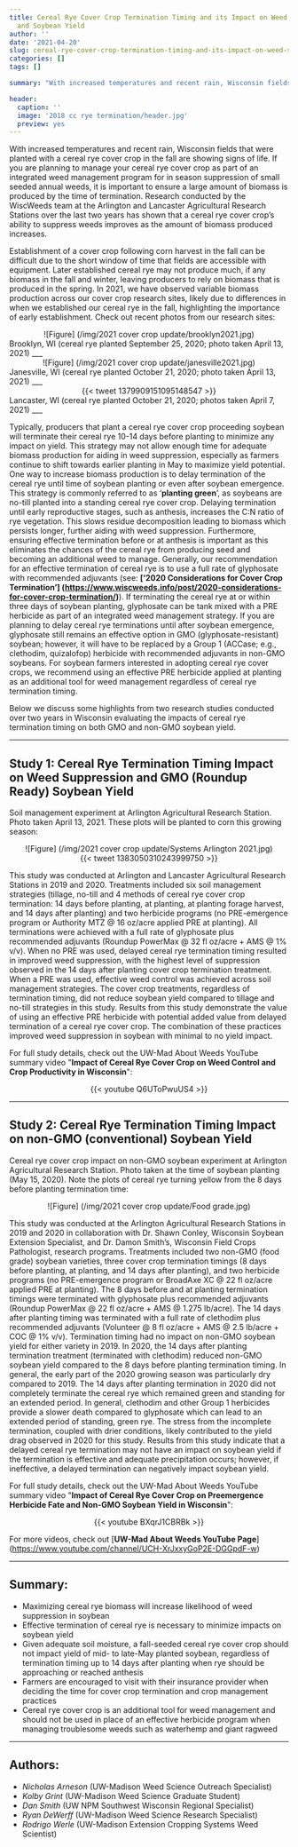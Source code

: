 ```yaml
---
title: Cereal Rye Cover Crop Termination Timing and its Impact on Weed Suppression
  and Soybean Yield
author: ''
date: '2021-04-20'
slug: cereal-rye-cover-crop-termination-timing-and-its-impact-on-weed-suppression-and-soybean-yield
categories: []
tags: []

summary: "With increased temperatures and recent rain, Wisconsin fields that were planted with a cereal rye cover crop in the fall are showing signs of life. Herein we provide some research-based information on cereal rye cover crop termination timing and its Impact on weed suppression and soybean yield."

header:
  caption: ''
  image: '2018 cc rye termination/header.jpg'
  preview: yes
---
```


With increased temperatures and recent rain, Wisconsin fields that were planted with a cereal rye cover crop in the fall are showing signs of life. If you are planning to manage your cereal rye cover crop as part of an integrated weed management program for in season suppression of small seeded annual weeds, it is important to ensure a large amount of biomass is produced by the time of termination. Research conducted by the WiscWeeds team at the Arlington and Lancaster Agricultural Research Stations over the last two years has shown that a cereal rye cover crop’s ability to suppress weeds improves as the amount of biomass produced increases. 

Establishment of a cover crop following corn harvest in the fall can be difficult due to the short window of time that fields are accessible with equipment. Later established cereal rye may not produce much, if any biomass in the fall and winter, leaving producers to rely on biomass that is produced in the spring. In 2021, we have observed variable biomass production across our cover crop research sites, likely due to differences in when we established our cereal rye in the fall, highlighting the importance of early establishment. Check out recent photos from our research sites: 

<center>![Figure] (/img/2021 cover crop update/brooklyn2021.jpg)</center>
Brooklyn, WI (cereal rye planted September 25, 2020; photo taken April 13, 2021) 
___
<center>![Figure] (/img/2021 cover crop update/janesville2021.jpg)</center>
Janesville, WI (cereal rye planted October 21, 2020; photo taken April 13, 2021)
___
<center>{{< tweet 1379909151095148547 >}}</center>  
Lancaster, WI (cereal rye planted October 21, 2020; photos taken April 7, 2021)  
___

Typically, producers that plant a cereal rye cover crop proceeding soybean will terminate their cereal rye 10-14 days before planting to minimize any impact on yield. This strategy may not allow enough time for adequate biomass production for aiding in weed suppression, especially as farmers continue to shift towards earlier planting in May to maximize yield potential. One way to increase biomass production is to delay termination of the cereal rye until time of soybean planting or even after soybean emergence. This strategy is commonly referred to as ‘**planting green**’, as soybeans are no-till planted into a standing cereal rye cover crop. Delaying termination until early reproductive stages, such as anthesis, increases the C:N ratio of rye vegetation. This slows residue decomposition leading to biomass which persists longer, further aiding with weed suppression. Furthermore, ensuring effective termination before or at anthesis is important as this eliminates the chances of the cereal rye from producing seed and becoming an additional weed to manage. Generally, our recommendation for an effective termination of cereal rye is to use a full rate of glyphosate with recommended adjuvants (see: **[‘2020 Considerations for Cover Crop Termination’] (https://www.wiscweeds.info/post/2020-considerations-for-cover-crop-termination/)**). If terminating the cereal rye at or within three days of soybean planting, glyphosate can be tank mixed with a PRE herbicide as part of an integrated weed management strategy. If you are planning to delay cereal rye terminations until after soybean emergence, glyphosate still remains an effective option in GMO (glyphosate-resistant) soybean; however, it will have to be replaced by a Group 1 (ACCase; e.g., clethodim, quizalofop) herbicide with recommended adjuvants in non-GMO soybeans. For soybean farmers interested in adopting cereal rye cover crops, we recommend using an effective PRE herbicide applied at planting as an additional tool for weed management regardless of cereal rye termination timing. 

Below we discuss some highlights from two research studies conducted over two years in Wisconsin evaluating the impacts of cereal rye termination timing on both GMO and non-GMO soybean yield. 

____ 

## **Study 1: Cereal Rye Termination Timing Impact on Weed Suppression and GMO (Roundup Ready) Soybean Yield**

Soil management experiment at Arlington Agricultural Research Station. Photo taken April 13, 2021. These plots will be planted to corn this growing season:
<center>![Figure] (/img/2021 cover crop update/Systems Arlington 2021.jpg)</center>
<center>{{< tweet 1383050310243999750 >}}</center> 

This study was conducted at Arlington and Lancaster Agricultural Research Stations in 2019 and 2020. Treatments included six soil management strategies (tillage, no-till and 4 methods of cereal rye cover crop termination: 14 days before planting, at planting, at planting forage harvest, and 14 days after planting) and two herbicide programs (no PRE-emergence program or Authority MTZ @ 16 oz/acre applied PRE at planting). All terminations were achieved with a full rate of glyphosate plus recommended adjuvants (Roundup PowerMax @ 32 fl oz/acre + AMS @ 1% v/v). When no PRE was used, delayed cereal rye termination timing resulted in improved weed suppression, with the highest level of suppression observed in the 14 days after planting cover crop termination treatment. When a PRE was used, effective weed control was achieved across soil management strategies. The cover crop treatments, regardless of termination timing, did not reduce soybean yield compared to tillage and no-till strategies in this study. Results from this study demonstrate the value of using an effective PRE herbicide with potential added value from delayed termination of a cereal rye cover crop. The combination of these practices improved weed suppression in soybean with minimal to no yield impact.

For full study details, check out the UW-Mad About Weeds YouTube summary video "**Impact of 
Cereal Rye Cover Crop on Weed Control and Crop Productivity in Wisconsin**": 
<center>{{< youtube Q6UToPwuUS4 >}}</center>

______
## **Study 2: Cereal Rye Termination Timing Impact on non-GMO (conventional) Soybean Yield** 

Cereal rye cover crop impact on non-GMO soybean experiment at Arlington Agricultural Research Station. Photo taken at the time of soybean planting (May 15, 2020). Note the plots of cereal rye turning yellow from the 8 days before planting termination time: 
<center>![Figure] (/img/2021 cover crop update/Food grade.jpg)</center>

This study was conducted at the Arlington Agricultural Research Stations in 2019 and 2020 in collaboration with Dr. Shawn Conley, Wisconsin Soybean Extension Specialist, and Dr. Damon Smith’s, Wisconsin Field Crops Pathologist, research programs. Treatments included two non-GMO (food grade) soybean varieties, three cover crop termination timings (8 days before planting, at planting, and 14 days after planting), and two herbicide programs (no PRE-emergence program or BroadAxe XC @ 22 fl oz/acre applied PRE at planting). The 8 days before and at planting termination timings were terminated with glyphosate plus recommended adjuvants (Roundup PowerMax @ 22 fl oz/acre + AMS @ 1.275 lb/acre). The 14 days after planting timing was terminated with a full rate of clethodim plus recommended adjuvants (Volunteer @ 8 fl oz/acre + AMS @ 2.5 lb/acre + COC @ 1% v/v). Termination timing had no impact on non-GMO soybean yield for either variety in 2019. In 2020, the 14 days after planting termination treatment (terminated with clethodim) reduced non-GMO soybean yield compared to the 8 days before planting termination timing. In general, the early part of the 2020 growing season was particularly dry compared to 2019. The 14 days after planting termination in 2020 did not completely terminate the cereal rye which remained green and standing for an extended period. In general, clethodim and other Group 1 herbicides provide a slower death compared to glyphosate which can lead to an extended period of standing, green rye. The stress from the incomplete termination, coupled with drier conditions, likely contributed to the yield drag observed in 2020 for this study. Results from this study indicate that a delayed cereal rye termination may not have an impact on soybean yield if the termination is effective and adequate precipitation occurs; however, if ineffective, a delayed termination can negatively impact soybean yield.  

For full study details, check out the UW-Mad About Weeds YouTube summary video "**Impact of 
Cereal Rye Cover Crop on Preemergence Herbicide Fate and Non-GMO Soybean Yield in Wisconsin**":
<center>{{< youtube BXqrJ1CBRBk >}}</center>

For more videos, check out [**UW-Mad About Weeds YouTube Page**] (https://www.youtube.com/channel/UCH-XrJxxyGoP2E-DGGpdF-w)
____ 
## **Summary:**

+ Maximizing cereal rye biomass will increase likelihood of weed suppression in soybean
+ Effective termination of cereal rye is necessary to minimize impacts on soybean yield
+ Given adequate soil moisture, a fall-seeded cereal rye cover crop should not impact yield of mid- to late-May planted soybean, regardless of termination timing up to 14 days after planting when rye should be approaching or reached anthesis
+ Farmers are encouraged to visit with their insurance provider when deciding the time for cover crop termination and crop management practices
+ Cereal rye cover crop is an additional tool for weed management and should not be used in place of an effective herbicide program when managing troublesome weeds such as waterhemp and giant ragweed

___
## **Authors**:   

+ *Nicholas Arneson* (UW-Madison Weed Science Outreach Specialist)  
+ *Kolby Grint* (UW-Madison Weed Science Graduate Student)  
+ *Dan Smith* (UW NPM Southwest Wisconsin Regional Specialist)   
+ *Ryan DeWerff* (UW-Madison Weed Science Research Specialist)   
+ *Rodrigo Werle* (UW-Madison Extension Cropping Systems Weed Scientist)

